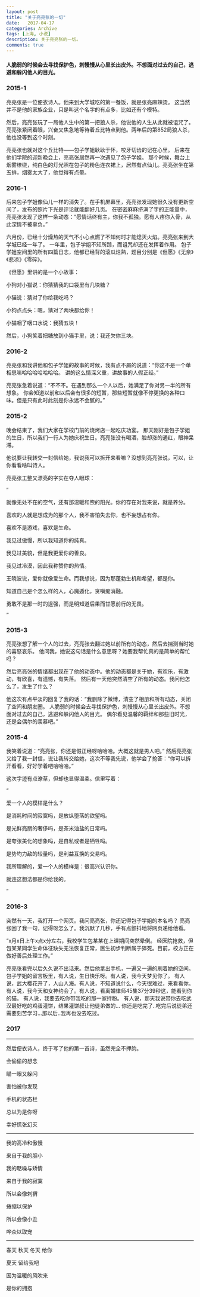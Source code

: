 ```yaml
---
layout: post
title: "关于亮亮张的一切"
date:   2017-04-17
categories: Archive
tags: [上海, 小说]
description: 关于亮亮张的一切。
comments: true
---
```


#### 人脆弱的时候会去寻找保护色，刺慢慢从心里长出皮外。不想面对过去的自己，逃避和躲闪他人的目光。

### 2015-1
       
        
             
亮亮张是一位便衣诗人。他来到大学城吃的第一餐饭，就是张亮麻辣烫。
        这当然并不是他的家族企业，只是叫这个名字的有点多，比如还有个模特。

然后，亮亮张玩了一局他人生中的第一把狼人杀，他说他的人生从此就被诅咒了。
        亮亮张紧闭着眼，兴奋又焦急地等待着丘比特点到他。两年后的第852局狼人杀，他也没等到这个时刻。

亮亮张也就对这个丘比特——包子学姐耿耿于怀，咬牙切齿的记在心里。
        后来在他们学院的迎新晚会上，亮亮张居然再一次遇见了包子学姐。
        那个时候，舞台上烟雾缭绕，纯白色的灯光照在包子的粉色连衣裙上，居然有点仙儿。亮亮张坐在第五排，烟雾太大了，他觉得有点晕。



### 2016-1



后来包子学姐像仙儿一样的消失了。在手机屏幕里，亮亮张发现她很久没有更新空间了，发布的照片下光是评论就能翻好几页。
        在密密麻麻挤满了字的正能量中，亮亮张发现了这样一条动态：“愿情话终有主，你我不孤独。愿有人疼你入骨，从此深情不被辜负。”

六月份，已经十分燥热的天气不小心点燃了不知何时才能熄灭火焰。亮亮张来到大学城已经一年了。
        一年里，包子学姐不知所踪，而诅咒却还在发挥着作用。
        包子学姐空间里的所有四篇日志，他都已经背的滚瓜烂熟，题目分别是《但愿》《无奈》《悲凉》《零碎》。

 《但愿》里讲的是一个小故事：

小狗对小猫说：你猜猜我的口袋里有几块糖？ 

小猫说：猜对了你给我吃吗？

小狗点点头：嗯，猜对了两块都给你！

 小猫咽了咽口水说：我猜五块！

  然后，小狗笑着把糖放到小猫手里，说：我还欠你三块。



### 2016-2



亮亮张和我讲他和包子学姐的故事的时候，我有点不屑的说道：“你这不是一个单相思嘛哈哈哈哈哈哈哈。
      讲的这么情深义重，讲故事的人假正经。”

亮亮张急着说道：“不不不。在遇到那么一个人以后，她满足了你对另一半的所有想象。
        你会知道以前和以后会有很多的短暂，那些短暂就像不停更换的各种口味。但是只有此时此刻是你永远不会腻的。”



### 2015-2



晚会结束了，我们大家在学校门前的烧烤店一起吃庆功宴。
        那天刚好是包子学姐的生日，所以我们一行人为她庆祝生日。亮亮张没有喝酒，脸却涨的通红，眼神呆滞。

他说要让我转交一封信给她，我说我可以拆开来看嘛？没想到亮亮张说，可以，让你看看啥叫诗人。

亮亮张工整又漂亮的字实在夺人眼球：

   ”

 就像无处不在的空气，还有那温暖和煦的阳光。你的存在对我来说，就是养分。

 喜欢的人就是想成为的那个人，我不害怕失去你，也不妄想占有你。

 喜欢不是游戏，喜欢是生命。

 我见过傲慢，所以我知道你的纯真。

 我见过美貌，但是我更爱你的善良。

  我见过冷漠，因此我称赞你的热情。

   王晓波说，爱你就像爱生命。而我想说，因为那蓬勃生机和希望，都是你。

   知道自己是个怎么样的人，心魔遁化，贪嗔痴消融。

   勇敢不是那一时的逞强，而是明知道后果而甘愿前行的无畏。

    ”



### 2015-3



亮亮张想了解一个人的过去，亮亮张去翻过她以前所有的动态，然后去揣测当时她的喜怒哀乐。
        他问我，她说这句话是什么意思呀？她要我帮忙真的是简单的帮忙吗？

然后亮亮张的情绪都出现在了他的动态中。他的动态都是关于她，有欢乐，有激动，有欣喜，有遗憾，有失落。
        然后有一天他突然清空了所有的动态。我问他怎么了，发生了什么？

他这次有点平淡的回复了我的话：“我删除了微博，清空了相册和所有动态，关闭了空间和朋友圈。
        人脆弱的时候会去寻找保护色，刺慢慢从心里长出皮外。不想面对过去的自己，逃避和躲闪他人的目光。
        偶尔看见温馨的羁绊和那些旧时光，还是会偶尔的羡慕吧。”



### 2015-4



  我笑着说道：“亮亮张，你还是假正经呀哈哈哈。大概这就是男人吧。”
        然后亮亮张又给了我一封信，说让我转交给她，这次不等我先说，他学会了抢答：“你可以拆开看看，好好学着吧哈哈哈。”

这次字迹有点潦草，但却也显得温柔。信里写着：

   “

  爱一个人的模样是什么？

是消耗时间的寂寞吗，是放纵堕落的欲望吗。

  是光鲜亮丽的奢侈吗，是茶米油盐的日常吗。

   是夸张美化的想象吗，是自私或者是牺牲吗。

   是势均力敌的较量吗，是利益互换的交易吗。

  我所理解的，爱一个人的模样是：很高兴认识你。

  就连这想法都是你给我的。

   ”

### 2016-3



突然有一天，我打开一个网页。我问亮亮张，你还记得包子学姐的本名吗？
        亮亮张回了我一句，记得呀怎么了。我沉默了几秒，手有点颤抖地将网页递给他看。

  “x月x日上午x点x分左右，我校学生包某某在上课期间突然晕倒。
        经医院抢救，但包某某同学生命体征缺失无法恢复正常，医生初步判断属于猝死。目前，校方正在做好善后处理工作。”

  亮亮张看完以后久久说不出话来。然后他拿出手机，一遍又一遍的刷着她的空间。
        包子学姐的留言板里，有人说，生日快乐呀。有人说，我今天梦见你了。
        有人说，武大樱花开了，人山人海。有人说，不知道说什么，今天很难过，来看看你。
        有人说，我今天和女神约会了。有人说，看离婚律师45集37分39秒这，能看到你的猫。
        有人说，我要去吃你带我吃的那一家拌粉。
        有人说，那天我说带你去吃武汉最好吃的鸡蛋灌饼，结果灌饼叔让他徒弟做的...
        你还是吃完了..吃完后说徒弟还需要刻苦学习...那以后..我再也没去吃过。



### 2017

---

然后便衣诗人，终于写了他的第一首诗，虽然完全不押韵。

会偷偷的想念

 瞄一眼又躲闪

  害怕被你发现

 手机的状态栏

  总以为是你呀

  幸好慌张幻灭

---

   我的高冷和傲慢

   来自于我的胆小

   我的聒噪与矫情

   来自于我的寂寞

   所以会像刺猬

   蜷缩以保护

   所以会像小丑

   哗众以取宠

---

  春天 秋天 冬天 给你

夏天 留给我吧

   因为温暖的风吹来

   是你的拥抱
        
